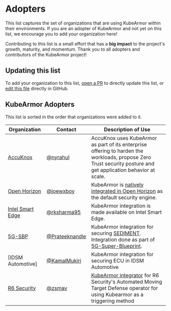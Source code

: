 # Adopters

This list captures the set of organizations that are using KubeArmor within their environments. If
you are an adopter of KubeArmor and not yet on this list, we encourage you to add your organization
here!

Contributing to this list is a small effort that has a **big impact** to the project's growth,
maturity, and momentum. Thank you to all adopters and contributors of the KubeArmor project!

## Updating this list

To add your organization to this list, [open a PR](https://github.com/kubearmor/kubearmor/pulls)
to directly update this list, or [edit this file](https://github.com/kubearmor/kubearmor/edit/main/ADOPTERS.md)
directly in GitHub.

## KubeArmor Adopters

This list is sorted in the order that organizations were added to it.

|  Organization | Contact | Description of Use |
| ------------- | ------- | ------------------ |
| [AccuKnox](https://www.accuknox.com) | [@nyrahul](https://github.com/nyrahul/) | AccuKnox uses KubeArmor as part of its enterprise offering to harden the workloads, propose Zero Trust security posture and get application behavior at scale. |
| [Open Horizon](https://open-horizon.github.io/) | [@joewxboy](https://github.com/joewxboy) | KubeArmor is [natively integrated in Open Horizon](https://github.com/open-horizon-services/service-kubearmor-security) as the default security engine. |
| [Intel Smart Edge](https://networkbuilders.intel.com/commercial-applications/accuknox) | [@rksharma95](https://github.com/rksharma95) | KubeArmor integration is made available on Intel Smart Edge. |
| [5G-SBP](https://wiki.lfnetworking.org/pages/viewpage.action?pageId=82905466) | [@Prateeknandle](https://github.com/Prateeknandle) | KubeArmor integration for securing [SEDIMENT](https://sediment-lfproject.github.io/). Integration done as part of [5G-Super-Blueprint](https://github.com/5G-Super-Blue-Print/KubeArmor-SEDIMENT-Demo). |
| [IDSM Automotive] | [@KamalMukiri](https://github.com/kamallearner123) | KubeArmor integration for securing ECU in IDSM Automotive|
| [R6 Security](https://r6security.com/) | [@zsmav](https://github.com/zsmav) | [KubeArmor integrator](https://github.com/r6security/kubearmor-integrator) for R6 Security's Automated Moving Target Defense operator for using Kubearmor as a triggering method|
